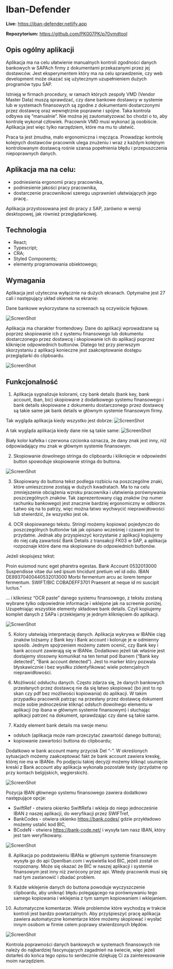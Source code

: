# Iban-Defender

**Live:**
https://iban-defender.netlify.app

**Repozytorium:**
https://github.com/PK007PK/p70vmdtool

## Opis ogólny aplikacji

Aplikacja ma na celu ułatwienie manualnych kontroli zgodności danych bankowych w SAPAch firmy z dokumentami przekazanymi przez jej dostawców. Jest eksperymentem który ma na celu sprawdzenie, czy web development może okazać się użytecznym uzupełnieniem dużych programów typu SAP.

Istnieją w firmach procedury, w ramach których zespoły VMD (Vendor Master Data) muszą sprawdzać, czy dane bankowe dostawcy w systemie lub w systemach finansowych są zgodne z dokumentami dostarczonymi przez dostawcę oraz wewnętrznie poprawne i spójne. Taka kontrola odbywa się “manualnie”. Nie można jej zautomatyzować bo chodzi o to, aby kontrolę wykonał człowiek. Pracownik VMD musi wykonać ją osobiście. Aplikacja jest więc tylko narzędziem, które ma mu to ułatwić.

Praca ta jest żmudna, mało ergonomiczna i męcząca. Prowadząc kontrolę kolejnych dostawców pracownik ulega znużeniu i wraz z każdym kolejnym kontrolowanym dostawcą rośnie szansa popełnienia błędu i przepuszczenia niepoprawnych danych.

## Aplikacja ma na celu:

- podniesienia ergonomii pracy pracownika,
- podniesienie jakości pracy pracownika,
- dostarczenie pracownikowi szeregu usprawnień ułatwiających jego pracę..

Aplikacja przystosowana jest do pracy z SAP, zarówno w wersji desktopowej, jak również przeglądarkowej.

## Technologia

- React;
- Typescript;
- CRA;
- Styled Components;
- elementy programowania obiektowego;

## Wymagania

Aplikacja jest użyteczna wyłącznie na dużych ekranach. Optymalne jest 27 cali i następujący układ okienek na ekranie:

Dane bankowe wykorzystane na screenach są oczywiście fejkowe.

![ScreenShot](/readme-images/z10.jpg?raw=true)

Aplikacja ma charakter frontendowy. Dane do aplikacji wprowadzane są poprzez skopiowanie ich z systemu finansowego lub dokumentu dostarczonego przez dostawcę i skopiowanie ich do aplikacji poprzez kliknięcie odpowiednich buttonów. Dlatego też przy pierwszym skorzystaniu z aplikacji konieczne jest zaakceptowanie dostępu przeglądarki do clipboardu.

![ScreenShot](/readme-images/z1.jpg?raw=true)

## Funkcjonalność

1. Aplikacja sygnalizuje kolorami, czy bank details (bank key, bank account, iban, bic) skopiowane z dodatkowego systemu finansowego i bank details skopiowane z dokumentu dostarczonego przez dostawcę są takie same jak bank details w głównym systemie finansowym firmy.

Tak wygląda aplikacja kiedy wszystko jest dobrze:
![ScreenShot](/readme-images/z5.jpg?raw=true)

A tak wygląda aplikacja kiedy dane nie są takie same:
![ScreenShot](/readme-images/z6.jpg?raw=true)

Biały kolor kafelka i czerwona czcionka oznacza, że dany znak jest inny, niż odpowiadający mu znak w głównym systemie finansowym.

2. Skopiowanie dowolnego stringa do clipboardu i kliknięcie w odpowiedni button spowoduje skopiowanie stringa do buttona.

![ScreenShot](/readme-images/z2.jpg?raw=true)

3. Skopiowany do buttona tekst podlega rozbiciu na poszczególne znaki, które umieszczone zostają w dużych kwadratach. Ma to na celu zmniejszenie obciążenia wzroku pracownika i ułatwienia porównywania poszczególnych znaków. Tak zaprezentowany ciąg znaków (np numer rachunku bankowego) jest znacznie bardziej ergonomiczny w odbiorze. Łatwo się na to patrzy, więc można łatwo wychwycić nieprawidłowości lub stwierdzić, że wszystko jest ok.

4. OCR skopiowanego tekstu. Stringi możemy kopiować pojedynczo do poszczególnych buttonów tak jak opisano wcześniej i czasem jest to przydatne. Jednak aby przyspieszyć korzystanie z aplikacji kopiujemy do niej całą zawartość Bank Details z transakcji FK03 w SAP, a aplikacja rozpoznaje które dane ma skopiowane do odpowiednich buttonów.

Jeżeli skopiujesz tekst:

Proin euismod nunc eget pharetra egestas.
Bank Account 0532013000
Suspendisse vitae dui sed ipsum tincidunt pretium vel id odio.
IBAN DE89370400440532013000
Morbi fermentum arcu ac lorem tempor fermentum.
SWIFT/BIC COBADEFF3701
Praesent at neque id mi suscipit luctus.”

… i klikniesz “OCR paste” danego systemu finansowego, z tekstu zostaną wybrane tylko odpowiednie informacje i wklejone jak na screenie poniżej. Uzupełniając wszystkie elementy składowe bank details. Czyli kopiujemy komplet danych z SAPa i przeklejamy je jednym kliknięciem do aplikacji.

![ScreenShot](/readme-images/z3.jpg?raw=true)

5. Kolory ułatwiają interpretację danych. Aplikacja wykrywa w IBANie ciąg znaków tożsamy z Bank key i Bank account i koloruje je w odmienny sposób. Jednym spojrzeniem możemy zatem ocenić, czy Bank key i bank account zawierają się w IBANie. Dodatkowo jeżeli tak właśnie jest dostajemy stosowny komunikat na ten temat pod Ibanem (“Bank key detected”, “Bank account detected”). Jest to marker który pozwala błyskawicznie i bez wysiłku zidentyfikować wiele potencjalnych nieprawidłowości.

6. Możliwość odsłuchu danych. Często zdarza się, że danych bankowych przesłanych przez dostawcę nie da się łatwo skopiować (bo jest to np skan czy pdf bez możliwości kopiowania) do aplikacji. W takim przypadku pracownik patrząc na przesłany przez dostawcę dokument może sobie jednocześnie kliknąć odsłuch dowolnego elementu w aplikacji (np ibana w głównym systemie finansowym) i słuchając aplikacji patrzeć na dokument, sprawdzając czy dane są takie same.

7. Każdy element bank details ma swoje menu:

- odsłuch (aplikacja może nam przeczytać zawartość danego buttona);
- kopiowanie zawartości buttona do clipboardu;

Dodatkowo w bank account mamy przycisk Del “-”. W określonych sytuacjach możemy zaakceptować fakt że bank account zawiera kreskę, której nie ma w IBANie. Po podjęciu takiej decyzji możemy kliknąć usunięcie kreski z Bank account aby aplikacja wykonała pozostałe testy (przydatne np przy kontach belgijskich, węgierskich).

![ScreenShot](/readme-images/z8.jpg?raw=true)

Pozycja IBAN głównego systemu finansowego zawiera dodatkowo następujące opcje:

- SwiftRef - otwiera okienko SwiftRefa i wkleja do niego jednocześnie IBAN z naszej aplikacji, do weryfikacji przez SWIFTref,
- BankCodes - otwiera okienko https://bank.codes/ gdzie przykładowo możemy ustalić kod BIC,
- BCodeN - otwiera https://bank-code.net/ i wysyła tam nasz IBAN, który jest tam weryfikowany.

![ScreenShot](/readme-images/z9.jpg?raw=true)

8. Aplikacja po podstawieniu IBANa w głównym systemie finansowym wysyła go do api OpenIban.com i wyświetla kod BIC, jeżeli został on rozpoznany. Może się okazać że BIC w naszej aplikacji i systemie finansowym jest inny niż zwrócony przez api. Wtedy pracownik musi się nad tym zastanowić i zbadać problem.

9. Każde wklejenie danych do buttona powoduje wyczyszczenie clipboardu, aby uniknąć błędu polegającego na porównywaniu tego samego kopiowania i wklejenia z tym samym kopiowaniem i wklejaniem.

10. Automatyczne komentarze. Wiele problemów które wychodzą w trakcie kontroli jest bardzo powtarzalnych. Aby przyśpieszyć pracę aplikacja zawiera automatyczne komentarze które możemy skopiować i wysłać innym osobom w firmie celem poprawy stwierdzonych błędów.

![ScreenShot](/readme-images/z7.jpg?raw=true)

Kontrola poprawności danych bankowych w systemach finansowych nie należy do najbardziej fascynujących zagadnień na świecie, więc jeżeli dotarłeś do końca tego opisu to serdecznie dziękuję Ci za zainteresowanie moim narzędziem.

